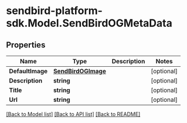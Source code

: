 
# sendbird-platform-sdk.Model.SendBirdOGMetaData

## Properties

Name | Type | Description | Notes
------------ | ------------- | ------------- | -------------
**DefaultImage** | [**SendBirdOGImage**](SendBirdOGImage.md) |  | [optional] 
**Description** | **string** |  | [optional] 
**Title** | **string** |  | [optional] 
**Url** | **string** |  | [optional] 

[[Back to Model list]](../README.md#documentation-for-models)
[[Back to API list]](../README.md#documentation-for-api-endpoints)
[[Back to README]](../README.md)

